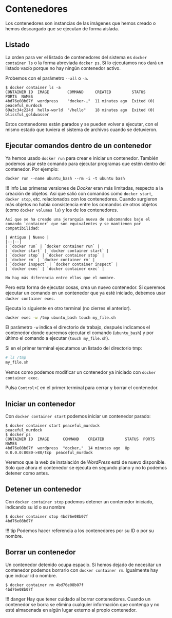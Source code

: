 # Contenedores

Los contenedores son instancias de las imágenes que hemos creado o hemos descargado que se ejecutan de forma aislada.

## Listado

La orden para ver el listado de contenedores del sistema es `docker container ls` o la forma abreviada `docker ps`. Si lo ejecutamos nos dará un listado vacío porque no hay ningún contenedor activo.

Probemos con el parámetro `--all` o `-a`.

```console
$ docker container ls -a
CONTAINER ID  IMAGE        COMMAND     CREATED         STATUS      PORTS  NAMES
4bd76e08b07f  wordpress    "docker-…"  11 minutes ago  Exited (0)         peaceful_murdock
69a3c34c224d  hello-world  "/hello"    18 minutes ago  Exited (0)         blissful_goldwasser
```
Estos contenedores están parados y se pueden volver a ejecutar, con el mismo estado que tuviera el sistema de archivos cuando se detuvieron.

## Ejecutar comandos dentro de un contenedor

Ya hemos usado `docker run` para crear e iniciar un contenedor. También podemos usar este comando para ejecutar programas que estén dentro del contenedor. Por ejemplo:

    docker run --name ubuntu_bash --rm -i -t ubuntu bash

!!! info
    Las primeras versiones de _Docker_ eran más limitadas, respecto a la creación de objetos. Así que salió con comandos como `docker start`, `docker stop`, etc. relacionados con los contenedores. Cuando surgieron más objetos no había consistencia entre los comandos de otros objetos (como `docker volumes ls`) y los de los contenedores.

    Así que se ha creado una jerarquía nueva de subcomandos bajo el comando `container` que son equivalentes y se mantienen por compatibilidad:

    | Antiguo | Nuevo |
    |--|--|
    | `docker run` | `docker container run` |
    | `docker start` | `docker container start` |
    | `docker stop` | `docker container stop` |
    | `docker rm` | `docker container rm` |
    | `docker inspect` | `docker container inspect` |
    | `docker exec` | `docker container exec` |

    No hay más diferencia entre ellos que el nombre.

Pero esta forma de ejecutar cosas, crea un nuevo contenedor. Si queremos ejecutar un comando en un contenedor que ya esté iniciado, debemos usar `docker container exec`.

Ejecuta lo siguiente en otro terminal (no cierres el anterior).

```sh
docker exec -w /tmp ubuntu_bash touch my_file.sh
```

El parámetro `-w` indica el directorio de trabajo, después indicamos el contenedor donde queremos ejecutar el comando (`ubuntu_bash`) y por último el comando a ejecutar (`touch my_file.sh`).

Si en el primer terminal ejecutamos un listado del directorio tmp:

```sh
# ls /tmp
my_file.sh
```
Vemos como podemos modificar un contenedor ya iniciado con `docker container exec`.

Pulsa `Control+C` en el primer terminal para cerrar y borrar el contenedor.

## Iniciar un contenedor

Con `docker container start` podemos iniciar un contenedor parado:

```console
$ docker container start peaceful_murdock 
peaceful_murdock
$ docker ps
CONTAINER ID  IMAGE      COMMAND    CREATED         STATUS  PORTS                 NAMES
4bd76e08b07f  wordpress  "docker…"  14 minutes ago  Up      0.0.0.0:8080->80/tcp  peaceful_murdock
```
Veremos que la web de instalación de _WordPress_ está de nuevo disponible. Solo que ahora el contenedor se ejecuta en segundo plano y no lo podemos detener como antes.

## Detener un contenedor

Con `docker container stop` podemos detener un contenedor iniciado, indicando su id o su nombre

```console
$ docker container stop 4bd76e08b07f
4bd76e08b07f
```
!!! tip
    Podemos hacer referencia a los contenedores por su ID o por su nombre.

## Borrar un contenedor

Un contenedor detenido ocupa espacio. Si hemos dejado de necesitar un contenedor podemos borrarlo con `docker container rm`. Igualmente hay que indicar id o nombre.

```console
$ docker container rm 4bd76e08b07f
4bd76e08b07f
```
!!! danger
    Hay que tener cuidado al borrar contenedores. Cuando un contenedor se borra se elimina cualquier información que contenga y no esté almacenada en algún lugar externo al propio contenedor.

